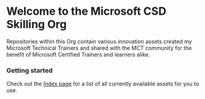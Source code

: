 # Welcome to the Microsoft CSD Skilling Org

Repositories within this Org contain various innovation assets created my Microsoft Technical Trainers and shared with the MCT community for the benefit of Microsoft Certified Trainers and learners alike.   
### Getting started
Check out the [Index page](https://csdskilling.github.io/index/) for a list of all currently available assets for you to use.

<!--

**Here are some ideas to get you started:**

🙋‍♀️ A short introduction - what is your organization all about?
🌈 Contribution guidelines - how can the community get involved?
👩‍💻 Useful resources - where can the community find your docs? Is there anything else the community should know?
🍿 Fun facts - what does your team eat for breakfast?
🧙 Remember, you can do mighty things with the power of [Markdown](https://guides.github.com/features/mastering-markdown/)
-->
